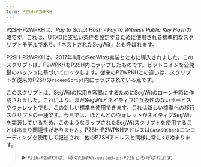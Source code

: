 ```yaml
---
term: P2SH-P2WPKH
---
```


P2SH-P2WPKHは、*Pay to Script Hash - Pay to Witness Public Key Hash*の略です。これは、UTXOに支払い条件を設定するために使用される標準的なスクリプトモデルであり、「ネストされたSegWit」とも呼ばれます。

P2SH-P2WPKHは、2017年8月のSegWitの実装とともに導入されました。このスクリプトは、P2WPKHをP2SH内にラップしたものです。ビットコインを公開鍵のハッシュに基づいてロックします。従来のP2WPKHとの違いは、スクリプトが従来のP2SHの`redeemScript`内にラップされている点です。

このスクリプトは、SegWitの採用を容易にするためにSegWitのローンチ時に作成されました。これにより、まだSegWitとネイティブに互換性のないサービスやウォレットでも、この新しい標準を使用できます。これは新しい標準への移行スクリプトの一種です。今日では、ほとんどのウォレットがネイティブSegWitを実装しているため、このようなラップされたSegWitスクリプトを使用することはあまり関連性がありません。P2SH-P2WPKHアドレスは`Base58Check`エンコーディングを使用して記述され、他のP2SHアドレスと同様に常に`3`で始まります。

> ► *`P2SH-P2WPKH`は、時々`P2WPKH-nested-in-P2SH`とも呼ばれます。*